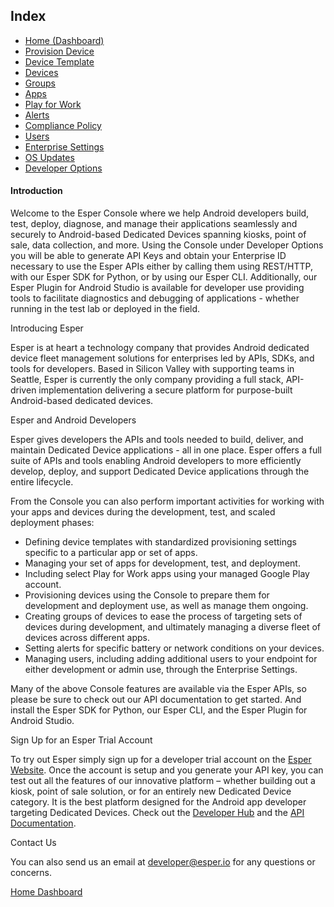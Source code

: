 ## Index

*   [Home (Dashboard)](home-dashboard/index.md)
*   [Provision Device](device-provisioning/index.md)
*   [Device Template](device-template/index.md)
*   [Devices](device-management/index.md)
*   [Groups](group-management/index.md)
*   [Apps](app-management/index.md)
*   [Play for Work](play-work/index.md)
*   [Alerts](alerts/index.md)
*   [Compliance Policy](policy-management/index.md)
*   [Users](user-management/index.md)
*   [Enterprise Settings](enterprise-configuration/index.md)
*   [OS Updates](os-updates/index.md)
*   [Developer Options](developer-options/index.md)

#### Introduction

Welcome to the Esper Console where we help Android developers build, test, deploy, diagnose, and manage their applications seamlessly and securely to Android-based Dedicated Devices spanning kiosks, point of sale, data collection, and more. Using the Console under Developer Options you will be able to generate API Keys and obtain your Enterprise ID necessary to use the Esper APIs either by calling them using REST/HTTP, with our Esper SDK for Python, or by using our Esper CLI. Additionally, our Esper Plugin for Android Studio is available for developer use providing tools to facilitate diagnostics and debugging of applications - whether running in the test lab or deployed in the field.

Introducing Esper

Esper is at heart a technology company that provides Android dedicated device fleet management solutions for enterprises led by APIs, SDKs, and tools for developers. Based in Silicon Valley with supporting teams in Seattle, Esper is currently the only company providing a full stack, API-driven implementation delivering a secure platform for purpose-built Android-based dedicated devices.

Esper and Android Developers

Esper gives developers the APIs and tools needed to build, deliver, and maintain Dedicated Device applications - all in one place. Esper offers a full suite of APIs and tools enabling Android developers to more efficiently develop, deploy, and support Dedicated Device applications through the entire lifecycle.

From the Console you can also perform important activities for working with your apps and devices during the development, test, and scaled deployment phases:

*   Defining device templates with standardized provisioning settings specific to a particular app or set of apps.
*   Managing your set of apps for development, test, and deployment.
*   Including select Play for Work apps using your managed Google Play account.
*   Provisioning devices using the Console to prepare them for development and deployment use, as well as manage them ongoing.
*   Creating groups of devices to ease the process of targeting sets of devices during development, and ultimately managing a diverse fleet of devices across different apps.
*   Setting alerts for specific battery or network conditions on your devices.
*   Managing users, including adding additional users to your endpoint for either development or admin use, through the Enterprise Settings.

Many of the above Console features are available via the Esper APIs, so please be sure to check out our API documentation to get started. And install the Esper SDK for Python, our Esper CLI, and the Esper Plugin for Android Studio.

Sign Up for an Esper Trial Account

To try out Esper simply sign up for a developer trial account on the [Esper Website](https://esper.io/signup/). Once the account is setup and you generate your API key, you can test out all the features of our innovative platform – whether building out a kiosk, point of sale solution, or for an entirely new Dedicated Device category. It is the best platform designed for the Android app developer targeting Dedicated Devices. Check out the [Developer Hub](https://mailtrack.io/trace/link/58ba684c7ba3e509bb5edc9b229f801fd2c72060?url=http%3A%2F%2Fdocs.esper.io%2F&userId=4397497&signature=84d90f31565f88db) and the [API Documentation](https://mailtrack.io/trace/link/ff1a7f46b0089fc1e90241a8ed7853c34df69027?url=http%3A%2F%2Fapi.esper.io%2F&userId=4397497&signature=752a9a5b03de7988).

Contact Us

You can also send us an email at developer@esper.io for any questions or concerns.

[Home Dashboard](home-dashboard/index.md)
